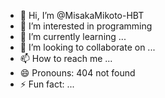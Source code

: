 - 👋 Hi, I’m @MisakaMikoto-HBT
- 👀 I’m interested in programming
- 🌱 I’m currently learning ...
- 💞️ I’m looking to collaborate on ...
- 📫 How to reach me ...
- 😄 Pronouns: 404 not found
- ⚡ Fun fact: ...

<!---
MisakaMikoto-HBT/MisakaMikoto-HBT is a ✨ special ✨ repository because its `README.md` (this file) appears on your GitHub profile.
You can click the Preview link to take a look at your changes.
--->
